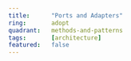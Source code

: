 ```yaml
---
title:      "Ports and Adapters"
ring:       adopt
quadrant:   methods-and-patterns
tags:       [architecture]
featured:   false
---
```

